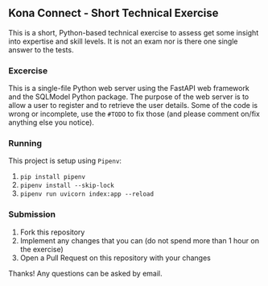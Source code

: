## Kona Connect - Short Technical Exercise

This is a short, Python-based technical exercise to assess get some insight into expertise and skill levels.
It is not an exam nor is there one single answer to the tests.

### Excercise

This is a single-file Python web server using the FastAPI web framework and the SQLModel Python package. The purpose of the web server is to allow a user to register and to retrieve the user details. Some of the code is wrong or incomplete, use the `#TODO` to fix those (and please comment on/fix anything else you notice).

### Running

This project is setup using `Pipenv`:
1. `pip install pipenv`
2. `pipenv install --skip-lock`
3. `pipenv run uvicorn index:app --reload`

### Submission

1. Fork this repository
2. Implement any changes that you can (do not spend more than 1 hour on the exercise)
3. Open a Pull Request on this repository with your changes

Thanks! Any questions can be asked by email.